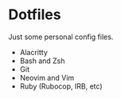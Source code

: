 # Dotfiles

Just some personal config files.

- Alacritty
- Bash and Zsh
- Git
- Neovim and Vim
- Ruby (Rubocop, IRB, etc)

